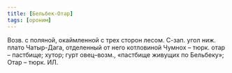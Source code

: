 ```yaml
---
title: [Бельбек-Отар]
tags: [ороним]
---
```


Возв. с поляной, окаймленной с трех сторон лесом. С-зап. угол ниж. плато
Чатыр-Дага, отделенный от него котловиной Чумнох – тюрк. отар – пастбище; хутор;
гурт овец–возм., «пастбище живущих по Бельбеку»; Отар – тюрк. ИЛ.
